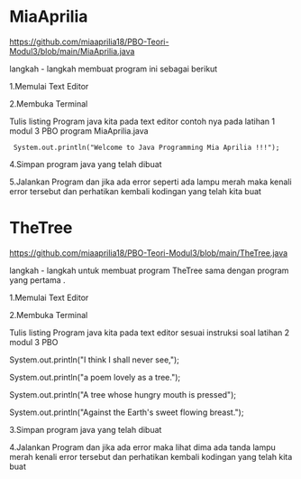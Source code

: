 # MiaAprilia

https://github.com/miaaprilia18/PBO-Teori-Modul3/blob/main/MiaAprilia.java

langkah - langkah membuat program ini sebagai berikut

1.Memulai Text Editor

2.Membuka Terminal

Tulis listing Program java kita pada text editor contoh nya pada latihan 1 modul 3 PBO program MiaAprilia.java

     System.out.println("Welcome to Java Programming Mia Aprilia !!!");   
     
4.Simpan program java yang telah dibuat

5.Jalankan Program dan jika ada error seperti ada lampu merah maka kenali error tersebut dan perhatikan kembali kodingan yang telah kita buat

# TheTree

https://github.com/miaaprilia18/PBO-Teori-Modul3/blob/main/TheTree.java

langkah - langkah untuk membuat program TheTree sama dengan program yang pertama .

1.Memulai Text Editor

2.Membuka Terminal

Tulis listing Program java kita pada text editor sesuai instruksi soal latihan 2 modul 3 PBO

  System.out.println("I think I shall never see,");
 
  System.out.println("a poem lovely as a tree.");
 
  System.out.println("A tree whose hungry mouth is pressed");
 
  System.out.println("Against the Earth's sweet flowing breast.");
  
3.Simpan program java yang telah dibuat

4.Jalankan Program dan jika ada error maka lihat dima ada tanda lampu merah kenali error tersebut dan perhatikan kembali kodingan yang telah kita buat

 
